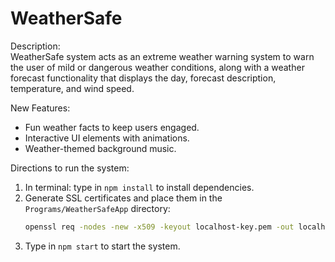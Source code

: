 # WeatherSafe

Description:  
 WeatherSafe system acts as an extreme weather warning system to warn the user of mild or dangerous weather conditions, along with a weather forecast functionality that displays the day, forecast description, temperature, and wind speed.

New Features:

- Fun weather facts to keep users engaged.
- Interactive UI elements with animations.
- Weather-themed background music.

Directions to run the system:

1. In terminal: type in `npm install` to install dependencies.
2. Generate SSL certificates and place them in the `Programs/WeatherSafeApp` directory:
   ```sh
   openssl req -nodes -new -x509 -keyout localhost-key.pem -out localhost.pem -days 365
   ```
3. Type in `npm start` to start the system.
